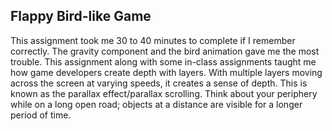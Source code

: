 ## Flappy Bird-like Game

This assignment took me 30 to 40 minutes to complete if I remember correctly.
The gravity component and the bird animation gave me the most trouble. This assignment
along with some in-class assignments taught me how game developers create depth with
layers. With multiple layers moving across the screen at varying speeds, it creates a 
sense of depth. This is known as the parallax effect/parallax scrolling. Think about your
periphery while on a long open road; objects at a distance are visible for a longer 
period of time.